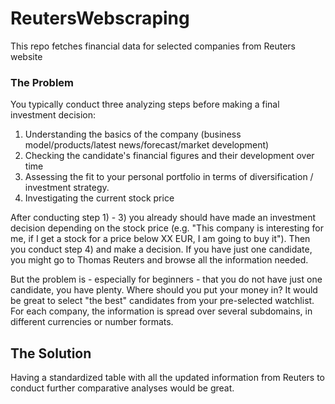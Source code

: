 # ReutersWebscraping
This repo fetches financial data for selected companies from Reuters website

### The Problem
You typically conduct three analyzing steps before making a final investment decision:
1) Understanding the basics of the company (business model/products/latest news/forecast/market development)
2) Checking the candidate's financial figures and their development over time
3) Assessing the fit to your personal portfolio in terms of diversification / investment strategy.
4) Investigating the current stock price

After conducting step 1) - 3) you already should have made an investment decision depending on the stock price (e.g. "This company is interesting for me, if I get a stock for a price below XX EUR, I am going to buy it"). Then you conduct step 4) and make a decision.
If you have just one candidate, you might go to Thomas Reuters and browse all the information needed.

But the problem is - especially for beginners - that you do not have just one candidate, you have plenty. Where should you put your money in? It would be great to select "the best" candidates from your pre-selected watchlist. For each company, the information is spread over several subdomains, in different currencies or number formats. 

## The Solution
Having a standardized table with all the updated information from Reuters to conduct further comparative analyses would be great.
